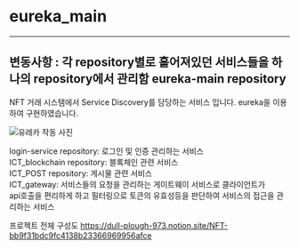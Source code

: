 # eureka_main
-----------------------
변동사항 : 각 repository별로 흩어져있던 서비스들을 하나의 repository에서 관리함
eureka-main repository
-------------------------



NFT 거래 시스템에서 Service Discovery를 담당하는 서비스 입니다.
eureka을 이용하여 구현하였습니다.

![유레카 작동 사진](https://user-images.githubusercontent.com/30370933/159384551-7a7524df-87d8-40cb-a790-d66cdad78b7e.png)



login-service repository: 로그인 및 인증 관리하는 서비스   
ICT_blockchain repository: 블록체인 관련 서비스    
ICT_POST repository: 게시물 관련 서비스   
ICT_gateway: 서비스들의 요청을 관리하는 게이트웨이 서비스로 클라이언트가   
  api호출을 편리하게 하고 필터링으로 토큰의 유효성등을 판단하여 서비스의 접근을 관리하는 서비스    


프로젝트 전체 구성도 
https://dull-plough-973.notion.site/NFT-bb9f31bdc9fc4138b23366969956afce

